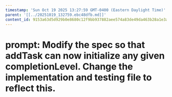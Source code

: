 ```yaml
---
timestamp: 'Sun Oct 19 2025 13:27:59 GMT-0400 (Eastern Daylight Time)'
parent: '[[../20251019_132759.ebc48dfb.md]]'
content_id: 9153a63d5d929b0e8680c12f9bb937882aee574a83de49da463b28a1e3a9b06a
---
```


# prompt: Modify the spec so that addTask can now initialize any given completionLevel. Change the implementation and testing file to reflect this.
